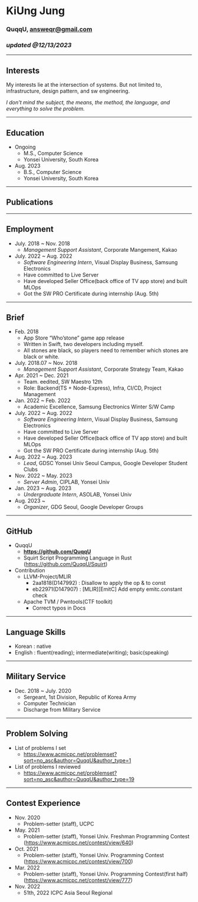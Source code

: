 # KiUng Jung

### QuqqU, answeqr@gmail.com

### _updated @12/13/2023_

---

## Interests
My interests lie at the intersection of systems. But not limited to, infrastructure, design pattern, and sw engineering.

*I don't mind the subject, the means, the method, the language, and everything to solve the problem.*

---

## Education

-   Ongoing
    -   M.S., Computer Science
    -   Yonsei University, South Korea
-   Aug. 2023
    -   B.S., Computer Science
    -   Yonsei University, South Korea

---

## Publications

---

## Employment

-   July. 2018 ~ Nov. 2018
    -   _Management Support Assistant_, Corporate Mangement, Kakao
-   July. 2022 ~ Aug. 2022
    -   _Software Engineering Intern_, Visual Display Business, Samsung Electronics
    -   Have committed to Live Server
    -   Have developed Seller Office(back office of TV app store) and built MLOps
    -   Got the SW PRO Certificate during internship (Aug. 5th)

---

## Brief

-   Feb. 2018
    -   App Store “Who’stone” game app release
    -   Written in Swift, two developers including myself.
    -   All stones are black, so players need to remember which stones are black or white.
-   July. 2018.07 ~ Nov. 2018
    -   _Management Support Assistant_, Corporate Strategy Team, Kakao
-   Apr. 2021 ~ Dec. 2021
    -   Team. eedited, SW Maestro 12th
    -   Role: Backend(TS + Node-Express), Infra, CI/CD, Project Management
-   Jan. 2022 ~ Feb. 2022
    -   Academic Excellence, Samsung Electronics Winter S/W Camp
-   July. 2022 ~ Aug. 2022
    -   _Software Engineering Intern_, Visual Display Business, Samsung Electronics
    -   Have committed to Live Server
    -   Have developed Seller Office(back office of TV app store) and built MLOps
    -   Got the SW PRO Certificate during internship (Aug. 5th)
-   Aug. 2022 ~ Aug. 2023
    -   _Lead_, GDSC Yonsei Univ Seoul Campus, Google Developer Student Clubs
-   Nov. 2022 ~ May. 2023
    -   _Server Admin_, CIPLAB, Yonsei Univ 
-   Jan. 2023 ~ Aug. 2023
    -   _Undergraduate Intern_, ASOLAB, Yonsei Univ
-   Aug. 2023 ~
    -   _Organizer_, GDG Seoul, Google Developer Groups

---

## GitHub

-   QuqqU
    -   **https://github.com/QuqqU**
    -   Squirt Script Programming Language in Rust (https://github.com/QuqqU/Squirt)
-   Contribution
    -   LLVM-Project/MLIR
        -   2aa1818(D147992) : Disallow to apply the op & to const
        -   eb22971(D147907) : [MLIR][EmitC] Add empty emitc.constant check
    -   Apache TVM / Pwntools(CTF toolkit)
        -   Correct typos in Docs

---

## Language Skills

-   Korean : native
-   English : fluent(reading); intermediate(writing); basic(speaking)

---

## Military Service

-   Dec. 2018 ~ July. 2020
    -   Sergeant, 1st Division, Republic of Korea Army
    -   Computer Technician
    -   Discharge from Military Service

---

## Problem Solving

-   List of problems I set
    -   https://www.acmicpc.net/problemset?sort=no_asc&author=QuqqU&author_type=1
-   List of problems I reviewed
    -   https://www.acmicpc.net/problemset?sort=no_asc&author=QuqqU&author_type=19

---

## Contest Experience

-   Nov. 2020
    -   Problem-setter (staff), UCPC
-   May. 2021
    -   Problem-setter (staff), Yonsei Univ. Freshman Programming Contest
        (https://www.acmicpc.net/contest/view/640)
-   Oct. 2021
    -   Problem-setter (staff), Yonsei Univ. Programming Contest
        (https://www.acmicpc.net/contest/view/700)
-   Mar. 2022
    -   Problem-setter (staff), Yonsei Univ. Programming Contest(first half)
        (https://www.acmicpc.net/contest/view/777)
-   Nov. 2022
    -   51th, 2022 ICPC Asia Seoul Regional
